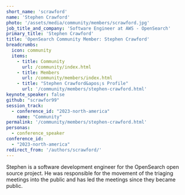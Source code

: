 ```yaml
---
short_name: 'scrawford'
name: 'Stephen Crawford'
photo: '/assets/media/community/members/scrawford.jpg'
job_title_and_company: 'Software Engineer at AWS - OpenSearch'
primary_title: 'Stephen Crawford'
title: 'OpenSearch Community Member: Stephen Crawford'
breadcrumbs:
  icon: community
  items:
    - title: Community
      url: /community/index.html
    - title: Members
      url: /community/members/index.html
    - title: "Stephen Crawford&apos;s Profile"
      url: '/community/members/stephen-crawford.html'
keynote_speaker: false
github: "scrawfor99"
session_track: 
  - conference_id: "2023-north-america"
    name: "Community"
permalink: '/community/members/stephen-crawford.html'
personas:
  - conference_speaker
conference_id:
  - "2023-north-america"
redirect_from: '/authors/scrawford/'
---
```


Stephen is a software development engineer for the OpenSearch open source project. He was responsible for the movement of the triaging meetings into the public and has led the meetings since they became public.

